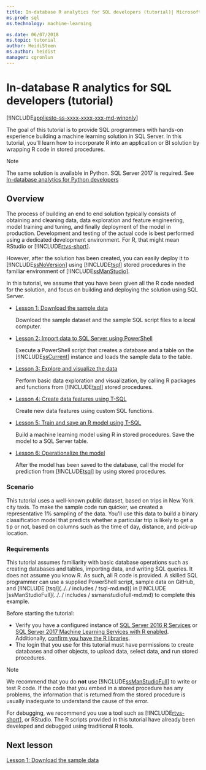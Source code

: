 ```yaml
---
title: In-database R analytics for SQL developers (tutorial)| Microsoft Docs
ms.prod: sql
ms.technology: machine-learning

ms.date: 06/07/2018  
ms.topic: tutorial
author: HeidiSteen
ms.author: heidist
manager: cgronlun
---
```

# In-database R analytics for SQL developers (tutorial)
[!INCLUDE[appliesto-ss-xxxx-xxxx-xxx-md-winonly](../../includes/appliesto-ss-xxxx-xxxx-xxx-md-winonly.md)]

The goal of this tutorial is to provide SQL programmers with hands-on experience building a machine learning solution in SQL Server. In this tutorial, you'll learn how to incorporate R into an application or BI solution by wrapping R code in stored procedures.

> [!NOTE]
> 
> The same solution is available in Python. SQL Server 2017 is required. See [In-database analytics for Python developers](../tutorials/sqldev-in-database-python-for-sql-developers.md)

## Overview

The process of building an end to end solution typically consists of obtaining and cleaning data, data exploration and feature engineering, model training and tuning, and finally deployment of the model in production. Development and testing of the actual code is best performed using a dedicated development environment. For R, that might mean RStudio or [!INCLUDE[rtvs-short](../../includes/rtvs-short-md.md)].

However, after the solution has been created, you can easily deploy it to [!INCLUDE[ssNoVersion](../../includes/ssnoversion-md.md)] using [!INCLUDE[tsql](../../includes/tsql-md.md)] stored procedures in the familiar environment of [!INCLUDE[ssManStudio](../../includes/ssmanstudio-md.md)].

In this tutorial, we assume that you have been given all the R code needed for the solution, and focus on building and deploying the solution using SQL Server.

- [Lesson 1: Download the sample data](../tutorials/sqldev-download-the-sample-data.md)

    Download the sample dataset and the sample SQL script files to a local computer.

- [Lesson 2: Import data to SQL Server using PowerShell](../r/sqldev-import-data-to-sql-server-using-powershell.md)

    Execute a PowerShell script that creates a database and a table on the [!INCLUDE[ssCurrent](../../includes/sscurrent-md.md)] instance and loads the sample data to the table.

- [Lesson 3: Explore and visualize the data](../tutorials/sqldev-explore-and-visualize-the-data.md)

    Perform basic data exploration and visualization, by calling R packages and functions from [!INCLUDE[tsql](../../includes/tsql-md.md)] stored procedures.

- [Lesson 4: Create data features using T-SQL](../tutorials/sqldev-create-data-features-using-t-sql.md)

    Create new data features using custom SQL functions.
  
-   [Lesson 5: Train and save an R model using T-SQL](../r/sqldev-train-and-save-a-model-using-t-sql.md)

    Build a machine learning model using R in stored procedures. Save the model to a SQL Server table.
  
-   [Lesson 6: Operationalize the model](../tutorials/sqldev-operationalize-the-model.md)

    After the model has been saved to the database, call the model for prediction from [!INCLUDE[tsql](../../includes/tsql-md.md)] by using stored procedures.

### Scenario

This tutorial uses a well-known public dataset, based on trips in New York city taxis. To make the sample code run quicker, we created a representative 1% sampling of the data. You'll use this data to build a binary classification model that predicts whether a particular trip is likely to get a tip or not, based on columns such as the time of day, distance, and pick-up location.

### Requirements

This tutorial assumes familiarity with basic database operations such as creating databases and tables, importing data, and writing SQL queries. It does not assume you know R. As such, all R code is provided. A skilled SQL programmer can use a supplied PowerShell script, sample data on GitHub, and  [!INCLUDE [tsql](../../ includes / tsql-md.md)] in [!INCLUDE [ssManStudioFull](../../ includes / ssmanstudiofull-md.md) to complete this example. 

Before starting the tutorial:

- Verify you have a configured instance of [SQL Server 2016 R Services](../install/sql-r-services-windows-install.md#verify-installation) or [SQL Server 2017 Machine Learning Services with R enabled](../install/sql-machine-learning-services-windows-install.md#verify-installation). Additionally, [confirm you have the R libraries](../r/determine-which-packages-are-installed-on-sql-server.md#get-the-r-library-location).
- The login that you use for this tutorial must have permissions to create databases and other objects, to upload data, select data, and run stored procedures.

> [!NOTE]
> We recommend that you do **not** use [!INCLUDE[ssManStudioFull](../../includes/ssmanstudiofull-md.md)] to write or test R code. If the code that you embed in a stored procedure has any problems, the information that is returned from the stored procedure is usually inadequate to understand the cause of the error.
> 
> For debugging, we recommend you use a tool such as [!INCLUDE[rtvs-short](../../includes/rtvs-short-md.md)], or RStudio. The R scripts provided in this tutorial have already been developed and debugged using traditional R tools.

## Next lesson

[Lesson 1: Download the sample data](../tutorials/sqldev-download-the-sample-data.md)
